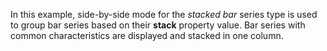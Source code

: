 In&nbsp;this example, side-by-side mode for the _stacked bar_ series type is&nbsp;used to&nbsp;group bar series based on&nbsp;their **stack** property value. Bar series with common characteristics are displayed and stacked in&nbsp;one column.